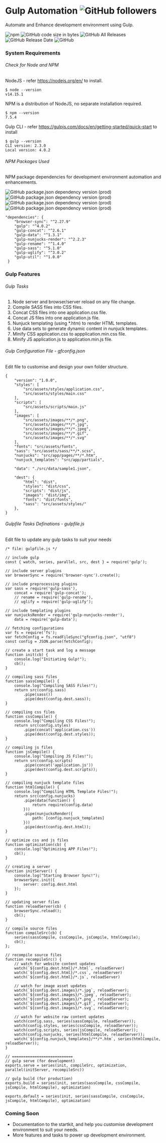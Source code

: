 # Gulp Automation ![GitHub followers](https://img.shields.io/github/followers/littlemissbot.svg?style=social)
Automate and Enhance development environment using Gulp. 

![npm](https://img.shields.io/npm/v/gulp.svg?color=green) ![GitHub code size in bytes](https://img.shields.io/github/languages/code-size/connect2samita/gulp-automation-v3.svg?color=green) ![GitHub All Releases](https://img.shields.io/github/downloads/connect2samita/gulp-automation-v3/total.svg) ![GitHub Release Date](https://img.shields.io/github/release-date/connect2samita/gulp-automation-v3.svg) ![GitHub](https://img.shields.io/github/license/connect2samita/gulp-automation-v3.svg)

### System Requirements
###### Check for Node and NPM
NodeJS - refer https://nodejs.org/en/ to install.
```
$ node --version
v14.15.1
```
NPM is a distribution of NodeJS, no separate installation required.
```
$ npm --version
7.5.4
```
Gulp CLI - refer https://gulpjs.com/docs/en/getting-started/quick-start to install
```
$ gulp --version
CLI version: 2.3.0
Local version: 4.0.2
```
###### NPM Packages Used
NPM package dependencies for development environment automation and enhancements.

![GitHub package.json dependency version (prod)](https://img.shields.io/github/package-json/dependency-version/connect2samita/gulp-automation-v3/gulp.svg) ![GitHub package.json dependency version (prod)](https://img.shields.io/github/package-json/dependency-version/connect2samita/gulp-automation-v3/gulp-sass.svg) ![GitHub package.json dependency version (prod)](https://img.shields.io/github/package-json/dependency-version/connect2samita/gulp-automation-v3/gulp-nunjucks-render.svg) ![GitHub package.json dependency version (prod)](https://img.shields.io/github/package-json/dependency-version/connect2samita/gulp-automation-v3/browser-sync.svg) 
```
"dependencies": {
    "browser-sync": "^2.27.9"
    "gulp": "^4.0.2"
    "gulp-concat": "^2.6.1"
    "gulp-data": "^1.3.1"
    "gulp-nunjucks-render": "^2.2.3"
    "gulp-rename": "^1.4.0"
    "gulp-sass": "^5.1.0"
    "gulp-uglify": "^3.0.2"
    "gulp-util": "^1.0.0"
 }
```

### Gulp Features
###### Gulp Tasks
1. Node server and browser/server reload on any file change.
3. Compile SASS files into CSS files.
4. Concat CSS files into one application.css file.
5. Concat JS files into one application.js file.
6. Nunjuck templating (using \*.htm) to render HTML templates.
7. Use data sets to generate dynamic content in nunjuck templates.
7. Minify CSS application.css to appplication.min.css file.
8. Minify JS application.js to application.min.js file.

###### Gulp Configuration File - gfconfig.json
Edit file to customise and design your own folder structure.
```
{
    "version": "1.0.0",
    "styles": [
        "src/assets/styles/application.css",
        "src/assets/styles/main.css"
    ],
    "scripts": [
        "src/assets/scripts/main.js"
    ],
    "images": [
        "src/assets/images/**/*.png",
        "src/assets/images/**/*.jpg",
        "src/assets/images/**/*.jpeg",
        "src/assets/images/**/*.gif",
        "src/assets/images/**/*.svg"
    ],
    "fonts": "src/assets/fonts",
    "sass": "src/assets/sass/**/*.scss",
    "nunjucks": "src/app/pages/**/*.htm",
    "nunjuck_templates": "src/app/partials",

    "data": "./src/data/sample1.json",

    "dest": {
        "html": "dist",
        "styles": "dist/css",
        "scripts": "dist/js",
        "images": "dist/img",
        "fonts": "dist/fonts",
        "sass": "src/assets/styles/"
    },
}
```

###### Gulpfile Tasks Definations - gulpfile.js
Edit file to update any gulp tasks to suit your needs
```
/* file: gulpfile.js */

// include gulp
const { watch, series, parallel, src, dest } = require('gulp');

// include server plugins
var browserSync = require('browser-sync').create();

// include preprocessing plugins
var sass = require('gulp-sass'),
    concat = require('gulp-concat');
    // rename = require('gulp-rename'),
    // uglify = require('gulp-uglify');

// include templating plugins
var nunjucksRender = require('gulp-nunjucks-render'),
    data = require('gulp-data');

// fetching configurations
var fs = require('fs');
var fetchConfig = fs.readFileSync("gfconfig.json", "utf8")
const config = JSON.parse(fetchConfig);

// create a start task and log a message
function init(cb) {
    console.log("Initiating Gulp!");
    cb();
}

// compiling sass files
function sassCompile() {
    console.log("Compiling SASS Files!");
    return src(config.sass)
		.pipe(sass())
		.pipe(dest(config.dest.sass));
}

// compiling css files
function cssCompile() {
    console.log("Compiling CSS Files!");
    return src(config.styles)
		.pipe(concat('application.css'))
		.pipe(dest(config.dest.styles));
}

// compiling js files
function jsCompile() {
    console.log("Compiling JS Files!");
    return src(config.scripts)
		.pipe(concat('application.js'))
		.pipe(dest(config.dest.scripts));
}

// compiling nunjuck template files
function htmlCompile() {
    console.log("Compiling HTML Template Files!");
    return src(config.nunjucks)
        .pipe(data(function() {
            return require(config.data)
        }))
        .pipe(nunjucksRender({
            path: [config.nunjuck_templates]
        }))
		.pipe(dest(config.dest.html));
}

// optimize css and js files
function optimization(cb) {
    console.log("Optimizing APP Files!");
    cb();
}

// creating a server
function initServer() {
    console.log("Starting Browser Sync!");
    browserSync.init({
        server: config.dest.html
    });
}

// updating server files
function reloadServer(cb) {
    browserSync.reload();
    cb();
}

// compile source files
function compileSrc(cb) {
    series(sassCompile, cssCompile, jsCompile, htmlCompile);
    cb();
};

// recompile source files
function recompileSrc() {
    // watch for website content updates
    watch(`${config.dest.html}/*.html`, reloadServer)
    watch(`${config.dest.html}/*.css`, reloadServer)
    watch(`${config.dest.html}/*.js`, reloadServer)

    // watch for image asset updates
    watch(`${config.dest.images}/*.jpg`, reloadServer);
    watch(`${config.dest.images}/*.jpeg`, reloadServer);
    watch(`${config.dest.images}/*.png`, reloadServer);
    watch(`${config.dest.images}/*.gif`, reloadServer);
    watch(`${config.dest.images}/*.svg`, reloadServer);

    // watch for website raw content updates
    watch(config.sass, series(sassCompile, reloadServer));
    watch(config.styles, series(cssCompile, reloadServer));
    watch(config.scripts, series(jsCompile, reloadServer));
    watch(config.nunjucks, series(htmlCompile, reloadServer));
    watch(`${config.nunjuck_templates}/**/*.htm`, series(htmlCompile, reloadServer));
}

// ===========================
// gulp serve (for development)
exports.serve = series(init, compileSrc, optimization, parallel(initServer, recompileSrc))

// gulp build (for production)
exports.build = series(init, series(sassCompile, cssCompile, jsCompile, htmlCompile), optimization)

exports.default = series(init, series(sassCompile, cssCompile, jsCompile, htmlCompile), optimization)
```

### Coming Soon
- Documentation to the startkit, and help you customise development environment to suit your needs.
- More features and tasks to power up development environment.
